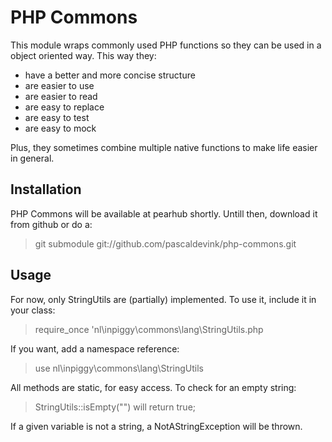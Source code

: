 PHP Commons
===========

This module wraps commonly used PHP functions so they can be used in a object oriented way.
This way they:
* have a better and more concise structure
* are easier to use
* are easier to read
* are easy to replace
* are easy to test
* are easy to mock

Plus, they sometimes combine multiple native functions to make life easier in general.

Installation
------------

PHP Commons will be available at pearhub shortly. Untill then, download it from github or do a:
> git submodule git://github.com/pascaldevink/php-commons.git

Usage
-----

For now, only StringUtils are (partially) implemented.
To use it, include it in your class:
> require_once 'nl\inpiggy\commons\lang\StringUtils.php

If you want, add a namespace reference:
> use nl\inpiggy\commons\lang\StringUtils

All methods are static, for easy access. To check for an empty string:
> StringUtils::isEmpty("")
will return true;

If a given variable is not a string, a NotAStringException will be thrown.
